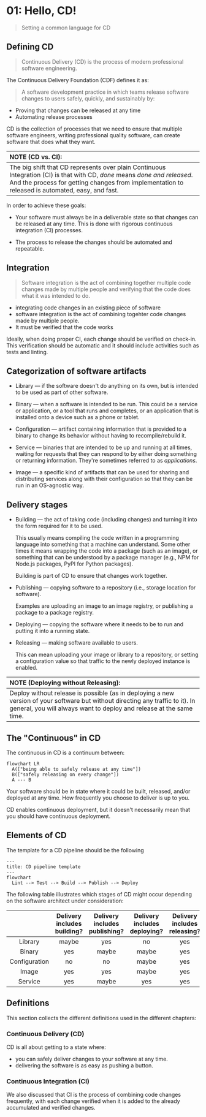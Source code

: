 # 01: Hello, CD!
> Setting a common language for CD

## Defining CD

> Continuous Delivery (CD) is the process of modern professional software engineering.

The Continuous Delivery Foundation (CDF) defines it as:

> A software development practice in which teams release software changes to users safely, quickly, and sustainably by:
+ Proving that changes can be released at any time
+ Automating release processes

CD is the collection of processes that we need to ensure that multiple software engineers, writing professional quality software, can create software that does what they want.

| NOTE (CD vs. CI): |
| :---- |
| The big shift that CD represents over plain Continuous Integration (CI) is that with CD, *done* means *done and released*. And the process for getting changes from implementation to released is automated, easy, and fast. |

In order to achieve these goals:
+ Your software must always be in a deliverable state so that changes can be released at any time. This is done with rigorous continuous integration (CI) processes.

+ The process to release the changes should be automated and repeatable.

## Integration

> Software integration is the act of combining together multiple code changes made by multiple people and verifying that the code does what it was intended to do.

+ integrating code changes in an existing piece of software
+ software integration is the act of combining togehter code changes made by multiple people.
+ It must be verified that the code works

Ideally, when doing proper CI, each change should be verified on check-in. This verification should be automatic and it should include activities such as tests and linting.

## Categorization of software artifacts

+ Library &mdash; if the software doesn't do anything on its own, but is intended to be used as part of other software.

+ Binary &mdash; when a software is intended to be run. This could be a service or application, or a tool that runs and completes, or an application that is installed onto a device such as a phone or tablet.

+ Configuration &mdash; artifact containing information that is provided to a binary to change its behavior without having to recompile/rebuild it.

+ Service &mdash; binaries that are intended to be up and running at all times, waiting for requests that they can respond to by either doing something or returning information. They're sometimes referred to as *applications*.

+ Image &mdash; a specific kind of artifacts that can be used for sharing and distributing services along with their configuration so that they can be run in an OS-agnostic way.

## Delivery stages

+ Building &mdash; the act of taking code (including changes) and turning it into the form required for it to be used.

    This usually means compiling the code written in a programming language into something that a machine can understand. Some other times it means wrapping the code into a package (such as an image), or something that can be understood by a package manager (e.g., NPM for Node.js packages, PyPI for Python packages).

    Building is part of CD to ensure that changes work together.

+ Publishing &mdash; copying software to a repository (i.e., storage location for software).

    Examples are uploading an image to an image registry, or publishing a package to a package registry.

+ Deploying &mdash; copying the software where it needs to be to run and putting it into a running state.

+ Releasing &mdash; making software available to users.

    This can mean uploading your image or library to a repository, or setting a configuration value so that traffic to the newly deployed instance is enabled.

| NOTE (Deploying without Releasing): |
| :---- |
| Deploy without release is possible (as in deploying a new version of your software but without directing any traffic to it). In general, you will always want to deploy and release at the same time. |

## The "Continuous" in CD

The continuous in CD is a continuum between:

```mermaid
flowchart LR
  A(["being able to safely release at any time"])
  B(["safely releasing on every change"])
  A --- B
```

Your software should be in state where it could be built, released, and/or deployed at any time. How frequently you choose to deliver is up to you.

CD enables continuous deployment, but it doesn't necessarily mean that you should have continuous deployment.

## Elements of CD

The template for a CD pipeline should be the following


```mermaid
---
title: CD pipeline template
---
flowchart
  Lint --> Test --> Build --> Publish --> Deploy
```

The following table illustrates which stages of CD might occur depending on the software architect under consideration:

|               | Delivery includes building? | Delivery includes publishing? | Delivery includes deploying? | Delivery includes releasing? |
| :-----------: | :-------------------------: | :---------------------------: | :--------------------------: | :--------------------------: |
| Library       | maybe                       | yes                           | no                           | yes                          |
| Binary        | yes                         | maybe                         | maybe                        | yes                          |
| Configuration | no                          | no                            | maybe                        | yes                          |
| Image         | yes                         | yes                           | maybe                        | yes                          |
| Service       | yes                         | maybe                         | yes                          | yes                          |

## Definitions

This section collects the different definitions used in the different chapters:

### Continuous Delivery (CD)

CD is all about getting to a state where:
+ you can safely deliver changes to your software at any time.
+ delivering the software is as easy as pushing a button.

### Continuous Integration (CI)

We also discussed that CI is the process of combining code changes frequently, with each change verified when it is added to the already accumulated and verified changes.

